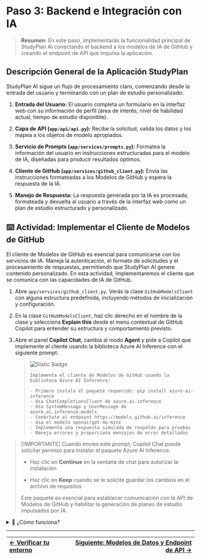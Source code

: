 # Paso 3: Backend e Integración con IA

> **Resumen:**
> En este paso, implementarás la funcionalidad principal de StudyPlan AI conectando el backend a los modelos de IA de GitHub y creando el endpoint de API que impulsa la aplicación.

## Descripción General de la Aplicación StudyPlan

StudyPlan AI sigue un flujo de procesamiento claro, comenzando desde la entrada del usuario y terminando con un plan de estudio personalizado:

1. **Entrada del Usuario:** El usuario completa un formulario en la interfaz web con su información de perfil (área de interés, nivel de habilidad actual, tiempo de estudio disponible).

2. **Capa de API (`app/api/api.py`):** Recibe la solicitud, valida los datos y los mapea a los objetos de modelo apropiados.

3. **Servicio de Prompts (`app/services/prompts.py`):** Formatea la información del usuario en instrucciones estructuradas para el modelo de IA, diseñadas para producir resultados óptimos.

4. **Cliente de GitHub (`app/services/github_client.py`):** Envía las instrucciones formateadas a los Modelos de GitHub y espera la respuesta de la IA.

5. **Manejo de Respuesta:** La respuesta generada por la IA es procesada, formateada y devuelta al usuario a través de la interfaz web como un plan de estudio estructurado y personalizado.

## ⌨️ Actividad: Implementar el Cliente de Modelos de GitHub

El cliente de Modelos de GitHub es esencial para comunicarse con los servicios de IA. Maneja la autenticación, el formato de solicitudes y el procesamiento de respuestas, permitiendo que StudyPlan AI genere contenido personalizado. En esta actividad, implementaremos el cliente que se comunica con las capacidades de IA de GitHub.

1. Abre `app/services/github_client.py`. Verás la clase `GitHubModelsClient` con alguna estructura predefinida, incluyendo métodos de inicialización y configuración.

2. En la clase `GitHubModelsClient`, haz clic derecho en el nombre de la clase y selecciona **Explain this** desde el menú contextual de GitHub Copilot para entender su estructura y comportamiento previsto.

3. Abre el panel **Copilot Chat**, cambia al modo **Agent** y pide a Copilot que implemente el cliente usando la biblioteca Azure AI Inference con el siguiente prompt:

    > ![Static Badge](https://img.shields.io/badge/-Prompt-text?style=social\&logo=github%20copilot)
    >
    > ```prompt
    > Implementa el cliente de Modelos de GitHub usando la biblioteca Azure AI Inference:
    >
    > - Primero instala el paquete requerido: pip install azure-ai-inference
    > - Usa ChatCompletionsClient de azure.ai.inference
    > - Usa SystemMessage y UserMessage de azure.ai.inference.models
    > - Conéctate al endpoint https://models.github.ai/inference
    > - Usa el modelo openai/gpt-4o-mini
    > - Implementa una respuesta simulada de respaldo para pruebas
    > - Maneja errores y proporciona mensajes de error detallados
    > ```

> [!IMPORTANTE]
> Cuando envíes este prompt, Copilot Chat puede solicitar permiso para instalar el paquete Azure AI Inference.
> - Haz clic en **Continue** en la ventana de chat para autorizar la instalación
>
> - Haz clic en **Keep** cuando se te solicite guardar los cambios en el archivo de requisitos
>
> Este paquete es esencial para establecer comunicación con la API de Modelos de GitHub y habilitar la generación de planes de estudio impulsados por IA.

<details>
  <summary>🤔 ¿Cómo funciona?</summary><br/>

La implementación de **GitHubModelsClient** se integra con los modelos de IA de GitHub para generar planes de estudio personalizados. Utiliza la **biblioteca Azure AI Inference** para establecer conexiones seguras con el endpoint de la API de Modelos de GitHub, maneja la autenticación a través de **tokens de GitHub** y convierte los mensajes del usuario al formato apropiado para el procesamiento de IA. 

El cliente incluye un **mecanismo de respaldo** que cambia automáticamente a respuestas simuladas cuando la API no está disponible, asegurando que la aplicación permanezca funcional durante el desarrollo y las pruebas.

</details>

---

| [← Verificar tu entorno](02-step.md) | [Siguiente: Modelos de Datos y Endpoint de API →](04-step.md) |
|:-----------------------------------|------------------------------------------:|
